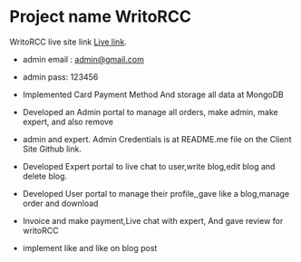 # Project name WritoRCC

WritoRCC live site link [Live link](https://resume-builder-f6311.web.app/).

- admin email : admin@gmail.com
- admin pass: 123456
- Implemented Card Payment Method And storage all data at MongoDB
- Developed an Admin portal to manage all orders, make admin, make expert, and also remove
- admin and expert. Admin Credentials is at README.me file on the Client Site Github link.
- Developed Expert portal to live chat to user,write blog,edit blog and delete blog.
- Developed User portal to manage their profile,,gave like a blog,manage order and download
- Invoice and make payment,Live chat with expert, And gave review for writoRCC

- implement like and like on blog post
